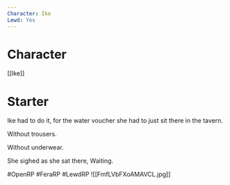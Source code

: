 ```yaml
---
Character: Ike
Lewd: Yes
---
```

# Character
[[Ike]]

# Starter
Ike had to do it, for the water voucher she had to just sit there in the tavern.

Without trousers.

Without underwear.

She sighed as she sat there, Waiting.

#OpenRP #FeraRP #LewdRP
![[FmfLVbFXoAMAVCL.jpg]]
